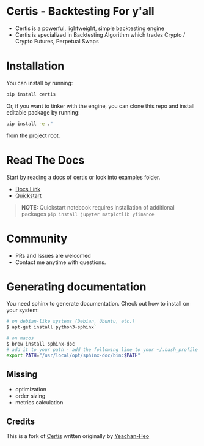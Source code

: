 # Certis - Backtesting For y'all
- Certis is a powerful, lightweight, simple backtesting engine
- Certis is specialized in Backtesting Algorithm which trades Crypto / Crypto Futures, Perpetual Swaps

# Installation
You can install by running:
```sh
pip install certis
```
Or, if you want to tinker with the engine, you can clone this repo and install editable package by running:
```sh
pip install -e ."
```
from the project root.

# Read The Docs
Start by reading a docs of certis or look into examples folder.
- [Docs Link](https://certis.readthedocs.io/en/latest/)
- [Quickstart](https://github.com/Yeachan-Heo/Certis/blob/main/examples/Quickstart.ipynb)
> **NOTE:** Quickstart notebook requires installation of additional packages
> `pip install jupyter matplotlib yfinance`

# Community
- PRs and Issues are welcomed
- Contact me anytime with questions.

# Generating documentation
You need sphinx to generate documentation. Check out how to install on your system:
```sh
# on debian-like systems (Debian, Ubuntu, etc.)
$ apt-get install python3-sphinx`

# on macos
$ brew install sphinx-doc
# add it to your path - add the following line to your ~/.bash_profile
export PATH="/usr/local/opt/sphinx-doc/bin:$PATH"
```
## Missing
- optimization
- order sizing
- metrics calculation

## Credits
This is a fork of [Certis](https://certis.readthedocs.io/en/latest/) written originally by [Yeachan-Heo](https://github.com/Yeachan-Heo)
